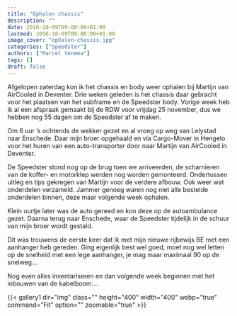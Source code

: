 ```yaml
---
title: "Ophalen chassis"
description: ""
date: 2016-10-09T09:00:00+01:00
lastmod: 2016-10-09T09:00:00+01:00
image_cover: "ophalen-chassis.jpg"
categories: ["Speedster"]
authors: ["Marcel Venema"] 
tags: []
draft: false
---
```


Afgelopen zaterdag kon ik het chassis en body weer ophalen bij Martijn van AirCooled in Deventer. Drie weken geleden is het chassis daar gebracht voor het plaatsen van het subframe en de Speedster body. Vorige week heb ik al een afspraak gemaakt bij de RDW voor vrijdag 25 november, dus we hebben nog 55 dagen om de Speedster af te maken.

Om 6 uur ’s ochtends de wekker gezet en al vroeg op weg van Lelystad naar Enschede. Daar mijn broer opgehaald en via Cargo-Mover in Hengelo voor het huren van een auto-transporter door naar Martijn van AirCooled in Deventer. 

De Speedster stond nog op de brug toen we arriveerden, de scharnieren van de koffer- en motorklep werden nog worden gemonteerd. Ondertussen uitleg en tips gekregen van Martijn voor de verdere afbouw. Ook weer wat onderdelen verzameld. Jammer genoeg waren nog niet alle bestelde onderdelen binnen, deze maar volgende week ophalen. 

Klein uurtje later was de auto gereed en kon deze op de autoambulance gezet. Daarna terug naar Enschede, waar de Speedster tijdelijk in de schuur van mijn broer wordt gestald.

Dit was trouwens de eerste keer dat ik met mijn nieuwe rijbewijs BE met een aanhanger heb gereden. Ging eigenlijk best wel goed, moet nog wel letten op de snelheid met een lege aanhanger, je mag maar maximaal 90 op de snelweg…

Nog even alles inventariseren en dan volgende week beginnen met het inbouwen van de kabelboom….

{{< gallery1 dir="img" class="" height="400" width="400" webp="true" command="Fit" option="" zoomable="true" >}}

&nbsp;
